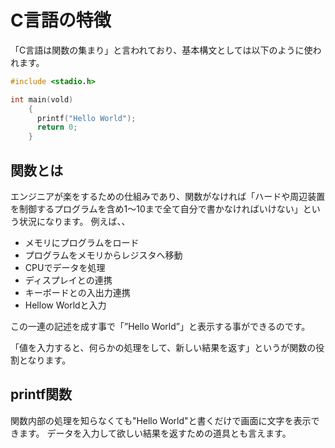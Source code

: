 # C言語の特徴

「C言語は関数の集まり」と言われており、基本構文としては以下のように使われます。

```C
#include <stadio.h>

int main(vold)
    {
      printf("Hello World");
      return 0;
    }
```

## 関数とは

エンジニアが楽をするための仕組みであり、関数がなければ「ハードや周辺装置を制御するプログラムを含め1〜10まで全て自分で書かなければいけない」という状況になります。
例えば、、
- メモリにプログラムをロード
- プログラムをメモリからレジスタへ移動
- CPUでデータを処理
- ディスプレイとの連携
- キーボードとの入出力連携
- Hellow Worldと入力

この一連の記述を成す事で「”Hello World”」と表示する事ができるのです。

「値を入力すると、何らかの処理をして、新しい結果を返す」というが関数の役割となります。

## printf関数

関数内部の処理を知らなくても"Hello World"と書くだけで画面に文字を表示できます。
データを入力して欲しい結果を返すための道具とも言えます。



















